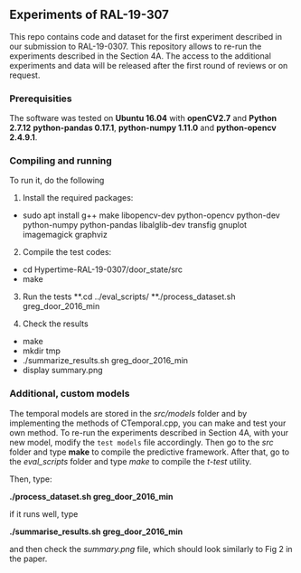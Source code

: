 ## Experiments of RAL-19-307

This repo contains code and dataset for the first experiment described in our submission to RAL-19-0307.  This repository allows to re-run the experiments described in the Section 4A. The access to the additional experiments and data will be released after the first round of reviews or on request.

### Prerequisities

The software was tested on <b>Ubuntu 16.04</b> with <b>openCV2.7</b> and <b>Python 2.7.12</b> <b>python-pandas 0.17.1</b>, <b>python-numpy 1.11.0</b> and <b>python-opencv 2.4.9.1</b>.

### Compiling and running

To run it, do the following

1. Install the required packages:
* sudo apt install g++ make libopencv-dev python-opencv python-dev python-numpy python-pandas libalglib-dev transfig gnuplot imagemagick graphviz

2. Compile the test codes:
* cd Hypertime-RAL-19-0307/door_state/src
* make

3. Run the tests
**.cd ../eval_scripts/
**./process_dataset.sh greg_door_2016_min

4. Check the results
* make 
* mkdir tmp
* ./summarize_results.sh greg_door_2016_min
* display summary.png

### Additional, custom models

The temporal models are stored in the *src/models* folder and by implementing the methods of CTemporal.cpp, you can make and test your own method. To re-run the experiments described in Section 4A, with your new model, modify the `test models` file accordingly. Then go to the *src* folder and type **make** to compile the predictive framework. After that, go to the *eval_scripts* folder and type *make* to compile the *t-test* utility.

Then, type:

**./process_dataset.sh greg_door_2016_min**

if it runs well, type

**./summarise_results.sh greg_door_2016_min**

and then check the *summary.png* file, which should look similarly to Fig 2 in the paper.

